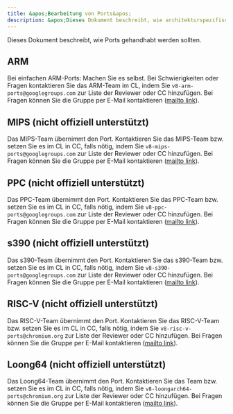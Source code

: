 ```yaml
---
title: &apos;Bearbeitung von Ports&apos;
description: &apos;Dieses Dokument beschreibt, wie architekturspezifische V8-Ports gehandhabt werden sollten.&apos;
---
```

Dieses Dokument beschreibt, wie Ports gehandhabt werden sollten.

## ARM

Bei einfachen ARM-Ports: Machen Sie es selbst. Bei Schwierigkeiten oder Fragen kontaktieren Sie das ARM-Team im CL, indem Sie `v8-arm-ports@googlegroups.com` zur Liste der Reviewer oder CC hinzufügen. Bei Fragen können Sie die Gruppe per E-Mail kontaktieren ([mailto link](mailto:v8-arm-ports@googlegroups.com)).

## MIPS (nicht offiziell unterstützt)

Das MIPS-Team übernimmt den Port. Kontaktieren Sie das MIPS-Team bzw. setzen Sie es im CL in CC, falls nötig, indem Sie `v8-mips-ports@googlegroups.com` zur Liste der Reviewer oder CC hinzufügen. Bei Fragen können Sie die Gruppe per E-Mail kontaktieren ([mailto link](mailto:v8-mips-ports@googlegroups.com)).

## PPC (nicht offiziell unterstützt)

Das PPC-Team übernimmt den Port. Kontaktieren Sie das PPC-Team bzw. setzen Sie es im CL in CC, falls nötig, indem Sie `v8-ppc-ports@googlegroups.com` zur Liste der Reviewer oder CC hinzufügen. Bei Fragen können Sie die Gruppe per E-Mail kontaktieren ([mailto link](mailto:v8-ppc-ports@googlegroups.com)).

## s390 (nicht offiziell unterstützt)

Das s390-Team übernimmt den Port. Kontaktieren Sie das s390-Team bzw. setzen Sie es im CL in CC, falls nötig, indem Sie `v8-s390-ports@googlegroups.com` zur Liste der Reviewer oder CC hinzufügen. Bei Fragen können Sie die Gruppe per E-Mail kontaktieren ([mailto link](mailto:v8-s390-ports@googlegroups.com)).

## RISC-V (nicht offiziell unterstützt)

Das RISC-V-Team übernimmt den Port. Kontaktieren Sie das RISC-V-Team bzw. setzen Sie es im CL in CC, falls nötig, indem Sie `v8-risc-v-ports@chromium.org` zur Liste der Reviewer oder CC hinzufügen. Bei Fragen können Sie die Gruppe per E-Mail kontaktieren ([mailto link](mailto:v8-risc-v-ports@chromium.org)).

## Loong64 (nicht offiziell unterstützt)

Das Loong64-Team übernimmt den Port. Kontaktieren Sie das Team bzw. setzen Sie es im CL in CC, falls nötig, indem Sie `v8-loongarch64-ports@chromium.org` zur Liste der Reviewer oder CC hinzufügen. Bei Fragen können Sie die Gruppe per E-Mail kontaktieren ([mailto link](mailto:v8-loongarch64-ports@chromium.org)).
